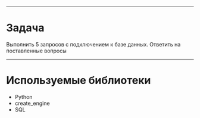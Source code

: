
----

# Задача

Выполнить 5 запросов с подключением к базе данных.
Ответить на поставленные вопросы


----

# Используемые библиотеки


* Python
* create_engine
* SQL



